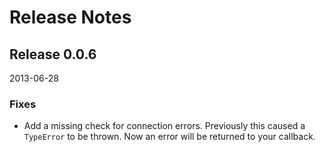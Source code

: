# Release Notes

## Release 0.0.6

2013-06-28

### Fixes

* Add a missing check for connection errors. Previously this caused a `TypeError` to be thrown. Now an error will be returned to your callback.
